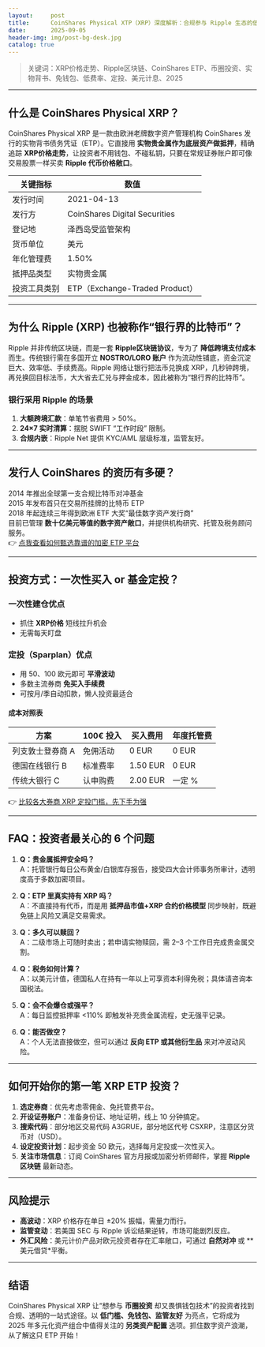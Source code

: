 ```yaml
---
layout:     post
title:      CoinShares Physical XTP（XRP）深度解析：合规参与 Ripple 生态的低门槛方式
date:       2025-09-05
header-img: img/post-bg-desk.jpg
catalog: true
---
```


> 关键词：XRP价格走势、Ripple区块链、CoinShares ETP、币圈投资、实物背书、免钱包、低费率、定投、美元计息、2025

---

## 什么是 CoinShares Physical XRP？

CoinShares Physical XRP 是一款由欧洲老牌数字资产管理机构 CoinShares 发行的实物背书债务凭证（ETP）。它直接用 **实物贵金属作为底层资产做抵押**，精确追踪 **XRP价格走势**，让投资者不用钱包、不碰私钥，只要在常规证券账户即可像交易股票一样买卖 **Ripple 代币价格敞口**。

| 关键指标 | 数值 |
|---|---|
| 发行时间 | 2021-04-13 |
| 发行方 | CoinShares Digital Securities |
| 登记地 | 泽西岛受监管架构 |
| 货币单位 | 美元 |
| 年化管理费 | 1.50% |
| 抵押品类型 | 实物贵金属 |
| 投资工具类别 | ETP（Exchange-Traded Product） |

---

## 为什么 Ripple (XRP) 也被称作“银行界的比特币”？

Ripple 并非传统区块链，而是一套 **Ripple区块链协议**，专为了 **降低跨境支付成本** 而生。传统银行需在多国开立 **NOSTRO/LORO 账户** 作为流动性铺底，资金沉淀巨大、效率低、手续费高。Ripple 网络让银行把法币兑换成 XRP，几秒钟跨境，再兑换回目标法币，大大省去汇兑与押金成本，因此被称为“银行界的比特币”。

### 银行采用 Ripple 的场景

1. **大额跨境汇款**：单笔节省费用 > 50%。
2. **24×7 实时清算**：摆脱 SWIFT “工作时段” 限制。
3. **合规内嵌**：Ripple Net 提供 KYC/AML 层级标准，监管友好。

---

## 发行人 CoinShares 的资历有多硬？

2014 年推出全球第一支合规比特币对冲基金  
2015 年发布首只在交易所挂牌的比特币 ETP  
2018 年起连续三年得到欧洲 ETF 大奖“最佳数字资产发行商”  
目前已管理 **数十亿美元等值的数字资产敞口**，并提供机构研究、托管及税务顾问服务。  
👉 [点我查看如何甄选靠谱的加密 ETP 平台](https://okxdog.com/)

---

## 投资方式：一次性买入 or 基金定投？

### 一次性建仓优点
- 抓住 **XRP价格** 短线拉升机会  
- 无需每天盯盘  

### 定投（Sparplan）优点
- 用 50、100 欧元即可 **平滑波动**  
- 多数主流券商 **免买入手续费**  
- 可按月/季自动扣款，懒人投资最适合

#### 成本对照表
| 方案 | 100€ 投入 | 买入费用 | 年度托管费 |
|---|---|---|---|
| 列支敦士登券商 A | 免佣活动 | 0 EUR | 0 EUR |
| 德国在线银行 B | 标准费率 | 1.50 EUR | 0 EUR |
| 传统大银行 C | 认申购费 | 2.00 EUR | 一定 % |

👉 [比较各大券商 XRP 定投门槛，先下手为强](https://okxdog.com/)

---

## FAQ：投资者最关心的 6 个问题

1. **Q：贵金属抵押安全吗？**  
   A：托管银行每日公布黄金/白银库存报告，接受四大会计师事务所审计，透明度高于多数加密项目。

2. **Q：ETP 里真实持有 XRP 吗？**  
   A：不直接持有代币，而是用 **抵押品市值+XRP 合约价格模型** 同步映射，既避免链上风险又满足交易需求。

3. **Q：多久可以赎回？**  
   A：二级市场上可随时卖出；若申请实物赎回，需 2–3 个工作日完成贵金属交割。

4. **Q：税务如何计算？**  
   A：以美元计值，德国私人在持有一年以上可享资本利得免税；具体请咨询本国税法。

5. **Q：会不会爆仓或强平？**  
   A：每日监控抵押率 <110% 即触发补充贵金属流程，史无强平记录。

6. **Q：能否做空？**  
   A：个人无法直接做空，但可以通过 **反向 ETP 或其他衍生品** 来对冲波动风险。

---

## 如何开始你的第一笔 XRP ETP 投资？

1. **选定券商**：优先考虑零佣金、免托管费平台。  
2. **开设证券账户**：准备身份证、地址证明，线上 10 分钟搞定。  
3. **搜索代码**：部分地区交易代码 A3GRUE，部分地区代号 CSXRP，注意区分货币对（USD）。  
4. **设定投资计划**：起步资金 50 欧元，选择每月定投或一次性买入。  
5. **关注市场信息**：订阅 CoinShares 官方月报或加密分析师邮件，掌握 **Ripple 区块链** 最新动态。

---

## 风险提示

- **高波动**：XRP 价格存在单日 ±20% 振幅，需量力而行。  
- **监管变动**：若美国 SEC 与 Ripple 诉讼结果逆转，市场可能剧烈反应。  
- **外汇风险**：美元计价产品对欧元投资者存在汇率敞口，可通过 **自然对冲** 或 **美元借贷*平衡。

---

## 结语

CoinShares Physical XRP 让“想参与 **币圈投资** 却又畏惧钱包技术”的投资者找到合规、透明的一站式途径。以 **低门槛、免钱包、监管友好** 为亮点，它将成为 2025 年多元化资产组合中值得关注的 **另类资产配置** 选项。抓住数字资产浪潮，从了解这只 ETP 开始！